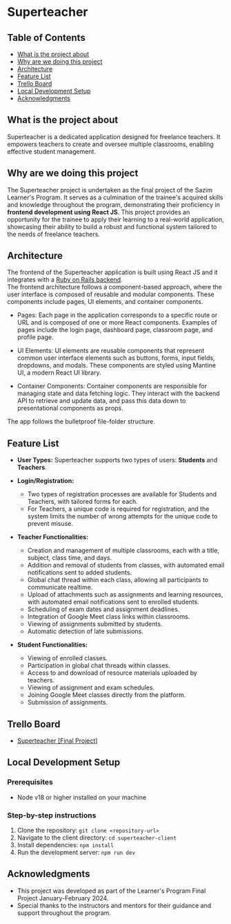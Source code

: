 # Superteacher

## Table of Contents

- [What is the project about](#what-is-the-project-about)
- [Why are we doing this project](#why-are-we-doing-this-project)
- [Architecture](#architecture)
- [Feature List](#feature-list)
- [Trello Board](#trello-board)
- [Local Development Setup](#local-development-setup)
- [Acknowledgments](#acknowledgments)

## What is the project about

Superteacher is a dedicated application designed for freelance teachers. It empowers teachers to create and oversee multiple classrooms, enabling effective student management.

## Why are we doing this project

The Superteacher project is undertaken as the final project of the Sazim Learner's Program. It serves as a culmination of the trainee's acquired skills and knowledge throughout the program, demonstrating their proficiency in **frontend development using React JS**. This project provides an opportunity for the trainee to apply their learning to a real-world application, showcasing their ability to build a robust and functional system tailored to the needs of freelance teachers.

## Architecture

The frontend of the Superteacher application is built using React JS and it integrates with a [Ruby on Rails backend](https://github.com/iIqbalSazim/superteacher-api).
<br/>
The frontend architecture follows a component-based approach, where the user interface is composed of reusable and modular components. These components include pages, UI elements, and container components.

- Pages: Each page in the application corresponds to a specific route or URL and is composed of one or more React components. Examples of pages include the login page, dashboard page, classroom page, and profile page.

- UI Elements: UI elements are reusable components that represent common user interface elements such as buttons, forms, input fields, dropdowns, and modals. These components are styled using Mantine UI, a modern React UI library.

- Container Components: Container components are responsible for managing state and data fetching logic. They interact with the backend API to retrieve and update data, and pass this data down to presentational components as props.

The app follows the bulletproof file-folder structure.

## Feature List

- **User Types:** Superteacher supports two types of users: **Students** and **Teachers**.

- **Login/Registration:**

  - Two types of registration processes are available for Students and Teachers, with tailored forms for each.
  - For Teachers, a unique code is required for registration, and the system limits the number of wrong attempts for the unique code to prevent misuse.

- **Teacher Functionalities:**

  - Creation and management of multiple classrooms, each with a title, subject, class time, and days.
  - Addition and removal of students from classes, with automated email notifications sent to added students.
  - Global chat thread within each class, allowing all participants to communicate realtime.
  - Upload of attachments such as assignments and learning resources, with automated email notifications sent to enrolled students.
  - Scheduling of exam dates and assignment deadlines.
  - Integration of Google Meet class links within classrooms.
  - Viewing of assignments submitted by students.
  - Automatic detection of late submissions.

- **Student Functionalities:**
  - Viewing of enrolled classes.
  - Participation in global chat threads within classes.
  - Access to and download of resource materials uploaded by teachers.
  - Viewing of assignment and exam schedules.
  - Joining Google Meet classes directly from the platform.
  - Submission of assignments.

## Trello Board

- [Superteacher [Final Project]](https://trello.com/invite/b/9Cy2KHbi/ATTIaac921f8a66bcba3842355892570a412620CD66F/superteacher-final-project)

## Local Development Setup

### Prerequisites

- Node v18 or higher installed on your machine

### Step-by-step instructions

1. Clone the repository: `git clone <repository-url>`
2. Navigate to the client directory: `cd superteacher-client`
3. Install dependencies: `npm install`
4. Run the development server: `npm run dev`

## Acknowledgments

- This project was developed as part of the Learner's Program Final Project January-February 2024.
- Special thanks to the instructors and mentors for their guidance and support throughout the program.
